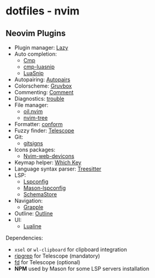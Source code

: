 # dotfiles - nvim

## Neovim Plugins

* Plugin manager: [Lazy](https://github.com/folke/lazy.nvim)
* Auto completion:
  * [Cmp](https://github.com/hrsh7th/nvim-cmp)
  * [cmp-luasnip](https://github.com/saadparwaiz1/cmp_luasnip)
  * [LuaSnip](https://github.com/L3MON4D3/LuaSnip)
* Autopairing: [Autopairs](https://github.com/windwp/nvim-autopairs)
* Colorscheme: [Gruvbox](https://github.com/ellisonleao/gruvbox.nvim)
* Commenting: [Comment](https://github.com/numToStr/Comment.nvim)
* Diagnostics: [trouble](https://github.com/folke/trouble.nvim/tree/dev)
* File manager:
  * [oil.nvim](https://github.com/stevearc/oil.nvim)
  * [nvim-tree](https://github.com/nvim-tree/nvim-tree.lua)
* Formatter: [conform](https://github.com/stevearc/conform.nvim)
* Fuzzy finder: [Telescope](https://github.com/nvim-telescope/telescope.nvim)
* Git:
  * [gitsigns](https://github.com/lewis6991/gitsigns.nvim)
* Icons packages:
  * [Nvim-web-devicons](https://github.com/nvim-tree/nvim-web-devicons)
* Keymap helper: [Which Key](https://github.com/folke/which-key.nvim)
* Language syntax parser: [Treesitter](https://github.com/nvim-treesitter/nvim-treesitter)
* LSP:
  * [Lspconfig](https://github.com/neovim/nvim-lspconfig)
  * [Mason-lspconfig](https://github.com/williamboman/mason-lsp)
  * [SchemaStore](https://github.com/b0o/SchemaStore.nvim)
* Navigation:
  * [Grapple](https://github.com/cbochs/grapple.nvim?tab=readme-ov-file)
* Outline: [Outline](https://github.com/hedyhli/outline.nvim)
* UI:
  * [Lualine](https://github.com/nvim-lualine/lualine.nvim)

Dependencies:

* `xsel` or `wl-clipboard` for clipboard integration
* [ripgrep](https://github.com/BurntSushi/ripgrep) for Telescope (mandatory)
* [fd](https://github.com/sharkdp/fd) for Telescope (optional)
* **NPM** used by Mason for some LSP servers installation

